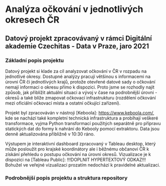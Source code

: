 # Analýza očkování v jednotlivých okresech ČR
## Datový projekt zpracovávaný v rámci Digitální akademie Czechitas - Data v Praze, jaro 2021

### Základní popis projektu

Datový projekt si klade za cíl analyzovat očkování v ČR v rozpadu na jednotlivé okresy. Dostupné analýzy pracují většinou s informacemi na úrovni ČR či jednotlivých krajů, protože otevřené datové sady o očkování nemají informaci o okresu přímo k dispozici. Proto jsme se rozhodly najít způsob, jak přiblížit aktuální situaci a vývoj v čase na podrobnější úrovni - okresů a také blíže zmapovat očkovací infrastrukturu (rozdělení očkování mezi oficiální očkovací místa a ostatní očkující zařízení). 

Projekt byl zpracováván v nástroji [Keboola]: https://www.keboola.com/, kde se nachází také kompletní technická infrastruktura a probíhají veškeré transformace, vyjma Python transformací použitých separátně pro přípravu statických dat do formy k nahrání do Kebooly pomocí extraktoru. Data jsou denně aktualizována přibližně v 10:30 ráno.

Výstupem je interaktivní dashboard zpracovaný v Tableau desktop, který může posloužit pro krajské koordinátory ale i běžnému občanovi ČR k získání přehledu o postupu očkování na úrovni okresů.
Vizualizace je k dispozici na [Tableau Public]: !!!DOPLNIT HYPERTEXTOVÝ ODKAZ!!!  Bohužel ve veřejné vizualizaci prozatím nedochází k pravidelné aktualizaci.

### Podrobnější popis projektu a struktura repository





